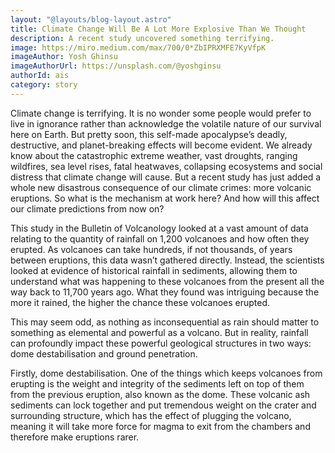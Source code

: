 ```yaml
---
layout: "@layouts/blog-layout.astro"
title: Climate Change Will Be A Lot More Explosive Than We Thought
description: A recent study uncovered something terrifying.
image: https://miro.medium.com/max/700/0*ZbIPRXMFE7KyVfpK
imageAuthor: Yosh Ghinsu
imageAuthorUrl: https://unsplash.com/@yoshginsu
authorId: ais
category: story
---
```


Climate change is terrifying. It is no wonder some people would prefer to live in ignorance rather than acknowledge the volatile nature of our survival here on Earth. But pretty soon, this self-made apocalypse’s deadly, destructive, and planet-breaking effects will become evident. We already know about the catastrophic extreme weather, vast droughts, ranging wildfires, sea level rises, fatal heatwaves, collapsing ecosystems and social distress that climate change will cause. But a recent study has just added a whole new disastrous consequence of our climate crimes: more volcanic eruptions. So what is the mechanism at work here? And how will this affect our climate predictions from now on?

This study in the Bulletin of Volcanology looked at a vast amount of data relating to the quantity of rainfall on 1,200 volcanoes and how often they erupted. As volcanoes can take hundreds, if not thousands, of years between eruptions, this data wasn’t gathered directly. Instead, the scientists looked at evidence of historical rainfall in sediments, allowing them to understand what was happening to these volcanoes from the present all the way back to 11,700 years ago. What they found was intriguing because the more it rained, the higher the chance these volcanoes erupted.

This may seem odd, as nothing as inconsequential as rain should matter to something as elemental and powerful as a volcano. But in reality, rainfall can profoundly impact these powerful geological structures in two ways: dome destabilisation and ground penetration.

Firstly, dome destabilisation. One of the things which keeps volcanoes from erupting is the weight and integrity of the sediments left on top of them from the previous eruption, also known as the dome. These volcanic ash sediments can lock together and put tremendous weight on the crater and surrounding structure, which has the effect of plugging the volcano, meaning it will take more force for magma to exit from the chambers and therefore make eruptions rarer.